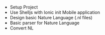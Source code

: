 
- Setup Project
- Use Shelljs with Ionic init Mobile application
- Design basic Nature Language (.nl files)
- Basic parser for Nature Language
- Convert NL
